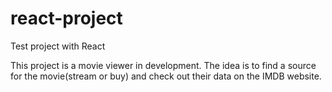 # react-project
Test project with React 

This project is a movie viewer in development. The idea is to find a source for the movie(stream or buy) and check out their data on the IMDB website.
